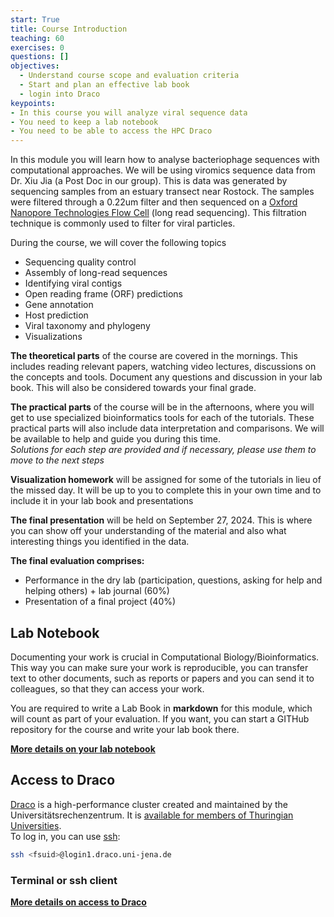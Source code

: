 ```yaml
---
start: True
title: Course Introduction
teaching: 60
exercises: 0
questions: []
objectives:
  - Understand course scope and evaluation criteria
  - Start and plan an effective lab book
  - login into Draco
keypoints:
- In this course you will analyze viral sequence data
- You need to keep a lab notebook
- You need to be able to access the HPC Draco
---
```


In this module you will learn how to analyse bacteriophage sequences with computational approaches. We will be using viromics sequence data from Dr. Xiu Jia (a Post Doc in our group). This is data was generated by sequencing samples from an estuary transect near Rostock. The samples were filtered through a 0.22um filter and then sequenced on a [Oxford Nanopore Technologies Flow Cell](https://nanoporetech.com/platform/technology) (long read sequencing). This filtration technique is commonly used to filter for viral particles. 

During the course, we will cover the following topics
- Sequencing quality control
- Assembly of long-read sequences
- Identifying viral contigs
- Open reading frame (ORF) predictions
- Gene annotation
- Host prediction
- Viral taxonomy and phylogeny
- Visualizations

**The theoretical parts** of the course are covered in the mornings. This includes reading relevant papers, watching video lectures, discussions on the concepts and tools. Document any questions and discussion in your lab book. This will also be considered towards your final grade.

**The practical parts** of the course will be in the afternoons, where you will get to use specialized bioinformatics tools for each of the tutorials. These practical parts will also include data interpretation and comparisons. We will be available to help and guide you during this time.  
_Solutions for each step are provided and if necessary, please use them to move to the next steps_

**Visualization homework** will be assigned for some of the tutorials in lieu of the missed day. It will be up to you to complete this in your own time and to include it in your lab book and presentations

**The final presentation** will be held on September 27, 2024. This is where you can show off your understanding of the material and also what interesting things you identified in the data. 

**The final evaluation comprises:**

- Performance in the dry lab (participation, questions, asking for help and helping others) + lab journal (60%)
- Presentation of a final project (40%)

## Lab Notebook

Documenting your work is crucial in Computational Biology/Bioinformatics. This way you can make sure your work is reproducible, you can transfer text to other documents, such as reports or papers and you can send it to colleagues, so that they can access your work.   

You are required to write a Lab Book in **markdown** for this module, which will count as part of your evaluation. If you want, you can start a GITHub repository for the course and write your lab book there.  

**[More details on your lab notebook](https://mgxlab.github.io/Viromics2024/labbook/index.html)**


## Access to Draco

[Draco](https://wiki.uni-jena.de/pages/viewpage.action?pageId=22453002) is a high-performance cluster created and maintained by the Universitätsrechenzentrum. It is [available for members of Thuringian Universities](http://sternb.gitpages.tpi.uni-jena.de/draco-101-2023-01/#5).  
To log in, you can use [ssh](http://sternb.gitpages.tpi.uni-jena.de/draco-101-2023-01/#15): 

```bash
ssh <fsuid>@login1.draco.uni-jena.de
```

### Terminal or ssh client

**[More details on access to Draco](https://mgxlab.github.io/Viromics2024/draco/index.html)**
